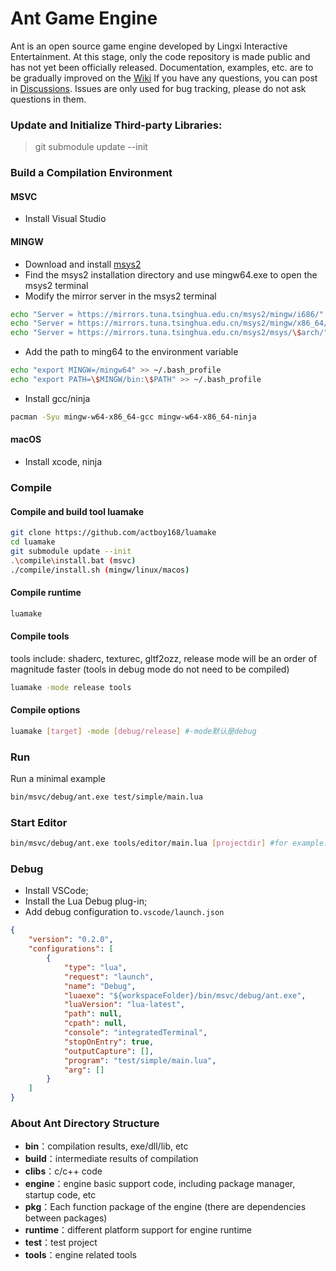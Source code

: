 Ant Game Engine
=====

Ant is an open source game engine developed by Lingxi Interactive Entertainment. At this stage, only the code repository is made public and has not yet been officially released. Documentation, examples, etc. are to be gradually improved on the [Wiki](https://github.com/ejoy/ant/wiki) If you have any questions, you can post in [Discussions](https://github.com/ejoy/ant/discussions). Issues are only used for bug tracking, please do not ask questions in them.

### Update and Initialize Third-party Libraries:

> git submodule update --init

### Build a Compilation Environment

#### MSVC
- Install Visual Studio

#### MINGW
- Download and install [msys2](https://www.msys2.org/)
- Find the msys2 installation directory and use mingw64.exe to open the msys2 terminal
- Modify the mirror server in the msys2 terminal
``` bash
echo "Server = https://mirrors.tuna.tsinghua.edu.cn/msys2/mingw/i686/" > /etc/pacman.d/mirrorlist.mingw32
echo "Server = https://mirrors.tuna.tsinghua.edu.cn/msys2/mingw/x86_64/" > /etc/pacman.d/mirrorlist.mingw64
echo "Server = https://mirrors.tuna.tsinghua.edu.cn/msys2/msys/\$arch/" > /etc/pacman.d/mirrorlist.msys
```

- Add the path to ming64 to the environment variable
``` bash
echo "export MINGW=/mingw64" >> ~/.bash_profile
echo "export PATH=\$MINGW/bin:\$PATH" >> ~/.bash_profile
```

- Install gcc/ninja
``` bash
pacman -Syu mingw-w64-x86_64-gcc mingw-w64-x86_64-ninja
```

#### macOS
- Install xcode, ninja


### Compile

#### Compile and build tool luamake

``` bash
git clone https://github.com/actboy168/luamake
cd luamake
git submodule update --init
.\compile\install.bat (msvc)
./compile/install.sh (mingw/linux/macos)
```

#### Compile runtime

``` bash
luamake
```

#### Compile tools
tools include: shaderc, texturec, gltf2ozz, release mode will be an order of magnitude faster (tools in debug mode do not need to be compiled)
 
``` bash
luamake -mode release tools
```

#### Compile options
``` bash
luamake [target] -mode [debug/release] #-mode默认是debug
```

### Run
Run a minimal example
``` bash
bin/msvc/debug/ant.exe test/simple/main.lua
```

### Start Editor

```bash
bin/msvc/debug/ant.exe tools/editor/main.lua [projectdir] #for example: test/simple
```

### Debug

- Install VSCode;
- Install the Lua Debug plug-in;
- Add debug configuration to`.vscode/launch.json`
``` json
{
    "version": "0.2.0",
    "configurations": [
        {
            "type": "lua",
            "request": "launch",
            "name": "Debug",
            "luaexe": "${workspaceFolder}/bin/msvc/debug/ant.exe",
            "luaVersion": "lua-latest",
            "path": null,
            "cpath": null,
            "console": "integratedTerminal",
            "stopOnEntry": true,
            "outputCapture": [],
            "program": "test/simple/main.lua",
            "arg": []
        }
    ]
}
```

### About Ant Directory Structure
- **bin**：compilation results, exe/dll/lib, etc
- **build**：intermediate results of compilation
- **clibs**：c/c++ code
- **engine**：engine basic support code, including package manager, startup code, etc
- **pkg**：Each function package of the engine (there are dependencies between packages)
- **runtime**：different platform support for engine runtime
- **test**：test project
- **tools**：engine related tools
